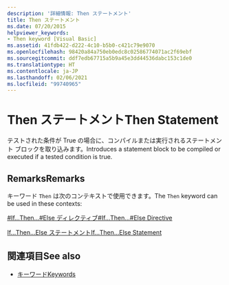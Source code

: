 ```yaml
---
description: '詳細情報: Then ステートメント'
title: Then ステートメント
ms.date: 07/20/2015
helpviewer_keywords:
- Then keyword [Visual Basic]
ms.assetid: 41fdb422-d222-4c10-b5b0-c421c79e9070
ms.openlocfilehash: 98420a84a750eb0edc8c02586774071ac2f69ebf
ms.sourcegitcommit: ddf7edb67715a5b9a45e3dd44536dabc153c1de0
ms.translationtype: HT
ms.contentlocale: ja-JP
ms.lasthandoff: 02/06/2021
ms.locfileid: "99740965"
---
```

# <a name="then-statement"></a><span data-ttu-id="d12c8-103">Then ステートメント</span><span class="sxs-lookup"><span data-stu-id="d12c8-103">Then Statement</span></span>

<span data-ttu-id="d12c8-104">テストされた条件が True の場合に、コンパイルまたは実行されるステートメント ブロックを取り込みます。</span><span class="sxs-lookup"><span data-stu-id="d12c8-104">Introduces a statement block to be compiled or executed if a tested condition is true.</span></span>  
  
## <a name="remarks"></a><span data-ttu-id="d12c8-105">Remarks</span><span class="sxs-lookup"><span data-stu-id="d12c8-105">Remarks</span></span>  

 <span data-ttu-id="d12c8-106">キーワード `Then` は次のコンテキストで使用できます。</span><span class="sxs-lookup"><span data-stu-id="d12c8-106">The `Then` keyword can be used in these contexts:</span></span>  
  
 [<span data-ttu-id="d12c8-107">#If...Then...#Else ディレクティブ</span><span class="sxs-lookup"><span data-stu-id="d12c8-107">#If...Then...#Else Directive</span></span>](../directives/if-then-else-directives.md)  
  
 [<span data-ttu-id="d12c8-108">If...Then...Else ステートメント</span><span class="sxs-lookup"><span data-stu-id="d12c8-108">If...Then...Else Statement</span></span>](if-then-else-statement.md)  
  
## <a name="see-also"></a><span data-ttu-id="d12c8-109">関連項目</span><span class="sxs-lookup"><span data-stu-id="d12c8-109">See also</span></span>

- [<span data-ttu-id="d12c8-110">キーワード</span><span class="sxs-lookup"><span data-stu-id="d12c8-110">Keywords</span></span>](../keywords/index.md)
